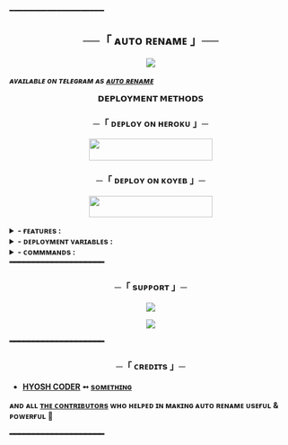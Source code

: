 ━━━━━━━━━━━━━━━━━━━━

<h2 align="center">
    ──「 ᴀᴜᴛᴏ ʀᴇɴᴀᴍᴇ 」──
</h2>

<p align="center">
  <img src="https://graph.org/file/386500b2d4b21d5d1f772.jpg">
</p>

_**ᴀᴠᴀɪʟᴀʙʟᴇ ᴏɴ ᴛᴇʟᴇɢʀᴀᴍ ᴀs [ᴀᴜᴛᴏ ʀᴇɴᴀᴍᴇ](https://t.me/hinata_autorenamerbot)**_

<p align="center">
<b>𝗗𝗘𝗣𝗟𝗢𝗬𝗠𝗘𝗡𝗧 𝗠𝗘𝗧𝗛𝗢𝗗𝗦</b>
</p>

<h3 align="center">
    ─「 ᴅᴇᴩʟᴏʏ ᴏɴ ʜᴇʀᴏᴋᴜ 」─
</h3>

<p align="center"><a href="https://dashboard.heroku.com/new?template=https://github.com/kalebavincent/AutoRenameBot"> <img src="https://img.shields.io/badge/Deploy%20On%20Heroku-black?style=for-the-badge&logo=heroku" width="220" height="38.45"/></a></p>

<h3 align="center">
    ─「 ᴅᴇᴘʟᴏʏ ᴏɴ ᴋᴏʏᴇʙ 」─
</h3>
<p align="center"><a href="https://app.koyeb.com/deploy?type=git&https://github.com/kalebavincent/AutoRenameBot=&branch=main&name=autorenamebot"> <img src="https://img.shields.io/badge/Deploy%20On%20Koyeb-black?style=for-the-badge&logo=Koyeb" width="220" height="38.45"/></a></p>
</h3>

<details><summary><b> - ғᴇᴀᴛᴜʀᴇs :</b></summary>
  
## ғᴇᴀᴛᴜʀᴇs
- [x] Renames very fast .
- [x] Metadata Support
- [x] Permanent Thumbnail support.
- [x] Supports Broadcasts.
- [x] Set custom caption.
- [x] Has a custom Start-up pic.
- [x] Force subscribe available.
- [x] Supports ulimited renaming at a time.
- [x] Deploy to Koyeb + Heroku + Railway.
- [x] Automatically rename your files
- [x] Set mediatype to upload filetype
- [x] Developer Service 24x7. 

<b>ᴛᴏ ᴋɴᴏᴡ ᴀʙᴏᴜᴛ ᴀʟʟ ғᴇᴀᴛᴜʀᴇs, ᴊᴏɪɴ ᴏᴜʀ  <a href='https://t.me/hyoshcoder_main'>ᴜᴘᴅᴀᴛᴇs ᴄʜᴀɴɴᴇʟ</a>.</b>
</details>

<details><summary><b> - ᴅᴇᴘʟᴏʏᴍᴇɴᴛ ᴠᴀʀɪᴀʙʟᴇs :</summary>
  
## ᴅᴇᴘʟᴏʏᴍᴇɴᴛ ᴠᴀʀɪᴀʙʟᴇs
```
- [x] API_ID - get it from telegram app
- [x] API_HASH - get it from telegram app
- [x] BOT_TOKEN - get it from telegram app
- [x] ADMIN - for 2 or more '12345678 89674523' add space between ids
- [x] DB_URL - MongoDB URL from [MongoDB Atlas](https://cloud.mongodb.com).
- [x] DB_NAME - Your MongoDB database name. **Optional**.
- [x] FORCE_SUB_CHANNELS  - Your force subscription channel usernames without `@`. **Optional**. Use format `1CHANNEL,2CHANNEL`.
- [x] START_PIC - Start message photo. **Optional**.
- [x] LOG_CHANNEL - add a private channel id
- [x] WEBHOOK - Set to `True` if your server requires web services, otherwise set to `False`. **Optional**.
```
</details>
<details><summary><b> - ᴄᴏᴍᴍᴍᴀɴᴅs :</summary>
  
## ᴄᴏᴍᴍᴍᴀɴᴅs
```
start - Check if the bot is running.
autorename - To auto rename your files.
metadata - to set metadata
setmedia - To set your media type preference.
tutorial - To know how to use me.
viewthumb - To view current thumbnail.
delthumb - To delete current thumbnail.
set_caption - set a custom caption.
see_caption - see your custom caption.
del_caption - delete custom caption.
restart - To restart the bot [FOR ADMINS USE ONLY]
broadcast - Message Broadcast command [FOR ADMINS USE ONLY].
status - Check bot status [FOR ADMINS USE ONLY].
```
</details>
━━━━━━━━━━━━━━━━━━━━

<h3 align="center">
    ─「 sᴜᴩᴩᴏʀᴛ 」─
</h3>

<p align="center">
<a href="https://telegram.me/tout_manga_confondu"><img src="https://img.shields.io/badge/-Support%20Group-blue.svg?style=for-the-badge&logo=Telegram"></a>
</p>
<p align="center">
<a href="https://telegram.me/hyoshassistantbot"><img src="https://img.shields.io/badge/-Support%20Channel-blue.svg?style=for-the-badge&logo=Telegram"></a>
</p>

━━━━━━━━━━━━━━━━━━━━

<h3 align="center">
    ─「 ᴄʀᴇᴅɪᴛs 」─
</h3>

- <b>[HYOSH CODER](https://github.com/kalebavincent)  ➻  [sᴏᴍᴇᴛʜɪɴɢ](https://github.com/kalebavincent/AutoRenameBot) </b>
 
<b>ᴀɴᴅ ᴀʟʟ [ᴛʜᴇ ᴄᴏɴᴛʀɪʙᴜᴛᴏʀs](https://github.com/kalebavincent/autorenamebot/graphs/contributors) ᴡʜᴏ ʜᴇʟᴩᴇᴅ ɪɴ ᴍᴀᴋɪɴɢ ᴀᴜᴛᴏ ʀᴇɴᴀᴍᴇ ᴜsᴇғᴜʟ & ᴩᴏᴡᴇʀғᴜʟ 🖤 </b>

━━━━━━━━━━━━━━━━━━━━

